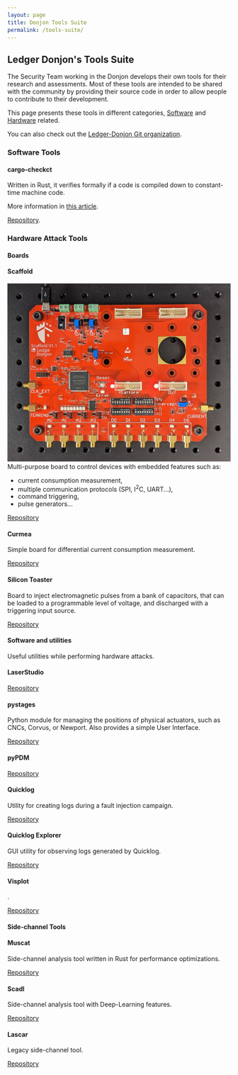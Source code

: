```yaml
---
layout: page
title: Donjon Tools Suite
permalink: /tools-suite/
---
```


## Ledger Donjon's Tools Suite

The Security Team working in the Donjon develops their own tools for
their research and assessments. Most of these tools are intended to
be shared with the community by providing their source code in
order to allow people to contribute to their development.

This page presents these tools in different categories,
[Software](#software-tools) and [Hardware](#hardware-attack-tools) related.

You can also check out the [Ledger-Donjon Git organization](https://github.com/Ledger-Donjon).

### Software Tools

<div class="tool-cards-container">
<div class="tool-card" markdown="1">

#### cargo-checkct

Written in Rust, it verifies formally if a code is compiled down to
constant-time machine code.

More information in [this article](https://www.ledger.com/blog-cargo-checkct-our-home-made-tool-guarding-against-timing-attacks-is-now-open-source).

[Repository](https://github.com/Ledger-Donjon/cargo-checkct).

</div>
</div>

### Hardware Attack Tools

#### Boards

<div class="tool-cards-container">
<div class="tool-card" markdown="1">

#### Scaffold

![Scaffold's photograph](/assets/img/tools-suite/board-anim.gif)
Multi-purpose board to control devices with embedded features such as:

- current consumption measurement,
- multiple communication protocols (SPI, I<sup>2</sup>C, UART...),
- command triggering,
- pulse generators...

[Repository](https://github.com/Ledger-Donjon/scaffold/)

</div>
<div class="tool-card" markdown="1">

#### Curmea

Simple board for differential current consumption measurement.

[Repository](https://github.com/Ledger-Donjon/curmea/)

</div>
<div class="tool-card" markdown="1">

#### Silicon Toaster

Board to inject electromagnetic pulses from a bank of capacitors, that can be
loaded to a programmable level of voltage, and discharged with a triggering
input source.

[Repository](https://github.com/Ledger-Donjon/curmea/)

</div>
</div>

#### Software and utilities

Useful utilities while performing hardware attacks.

<div class="tool-cards-container">
<div class="tool-card" markdown="1">

#### LaserStudio

[Repository](https://github.com/Ledger-Donjon/laserstudio/)

</div>
<div class="tool-card" markdown="1">

#### pystages

Python module for managing the positions of physical actuators,
such as CNCs, Corvus, or Newport. Also provides a simple User Interface.

[Repository](https://github.com/Ledger-Donjon/pystages/)

</div>
<div class="tool-card" markdown="1">

#### pyPDM

[Repository](https://github.com/Ledger-Donjon/pypdm/)

</div>
<div class="tool-card" markdown="1">

#### Quicklog

Utility for creating logs during a fault injection campaign.

[Repository](https://github.com/Ledger-Donjon/quicklog/)

</div>
<div class="tool-card" markdown="1">

#### Quicklog Explorer

GUI utility for observing logs generated by Quicklog.

[Repository](https://github.com/Ledger-Donjon/quicklog-explorer/)

</div>
<div class="tool-card" markdown="1">

#### Visplot

.

[Repository](https://github.com/Ledger-Donjon/visplot/)

</div>
</div>

#### Side-channel Tools

<div class="tool-cards-container">
<div class="tool-card" markdown="1">

#### Muscat

Side-channel analysis tool written in Rust for performance
optimizations.

[Repository](https://github.com/Ledger-Donjon/muscat/)

</div>
<div class="tool-card" markdown="1">

#### Scadl

Side-channel analysis tool with Deep-Learning features.

[Repository](https://github.com/Ledger-Donjon/scadl/)

</div>
<div class="tool-card" markdown="1">

#### Lascar

Legacy side-channel tool.

[Repository](https://github.com/Ledger-Donjon/lascar/)

</div>
</div>
